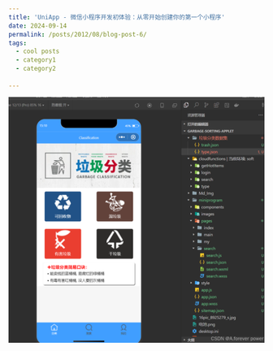 ```yaml
---
title: 'UniApp - 微信小程序开发初体验：从零开始创建你的第一个小程序'
date: 2024-09-14
permalink: /posts/2012/08/blog-post-6/
tags:
  - cool posts
  - category1
  - category2

---
```

<img src='./images/6-uniapp.png'>
<!-- ![image-20250619022353683](./images/6-uniapp.png) -->